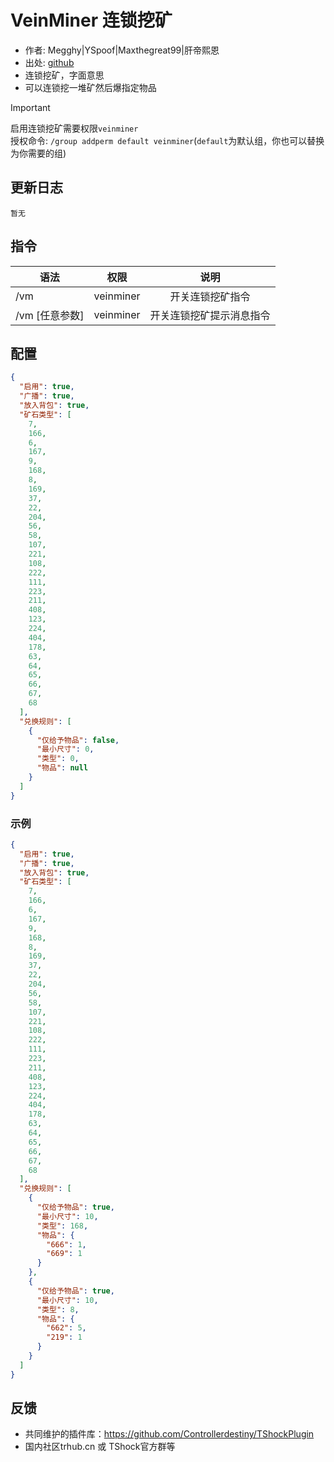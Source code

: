 # VeinMiner 连锁挖矿

- 作者: Megghy|YSpoof|Maxthegreat99|肝帝熙恩
- 出处: [github](https://github.com/Maxthegreat99/TSHockVeinMiner)
- 连锁挖矿，字面意思
- 可以连锁挖一堆矿然后爆指定物品
  
> [!IMPORTANT]
> 启用连锁挖矿需要权限`veinminer`  
> 授权命令: `/group addperm default veinminer`(`default`为默认组，你也可以替换为你需要的组)  
## 更新日志

```
暂无
```

## 指令

| 语法           |        权限         |   说明   |
| -------------- | :-----------------: | :------: |
| /vm |  veinminer  | 开关连锁挖矿指令|
| /vm [任意参数]|  veinminer  | 开关连锁挖矿提示消息指令|

## 配置

```json
{
  "启用": true,
  "广播": true,
  "放入背包": true,
  "矿石类型": [
    7,
    166,
    6,
    167,
    9,
    168,
    8,
    169,
    37,
    22,
    204,
    56,
    58,
    107,
    221,
    108,
    222,
    111,
    223,
    211,
    408,
    123,
    224,
    404,
    178,
    63,
    64,
    65,
    66,
    67,
    68
  ],
  "兑换规则": [
    {
      "仅给予物品": false,
      "最小尺寸": 0,
      "类型": 0,
      "物品": null
    }
  ]
}
```
### 示例
```json
{
  "启用": true,
  "广播": true,
  "放入背包": true,
  "矿石类型": [
    7,
    166,
    6,
    167,
    9,
    168,
    8,
    169,
    37,
    22,
    204,
    56,
    58,
    107,
    221,
    108,
    222,
    111,
    223,
    211,
    408,
    123,
    224,
    404,
    178,
    63,
    64,
    65,
    66,
    67,
    68
  ],
  "兑换规则": [
    {
      "仅给予物品": true,
      "最小尺寸": 10,
      "类型": 168,
      "物品": {
        "666": 1,
        "669": 1
      }
    },
    {
      "仅给予物品": true,
      "最小尺寸": 10,
      "类型": 8,
      "物品": {
        "662": 5,
        "219": 1
      }
    }
  ]
}
```


## 反馈
- 共同维护的插件库：https://github.com/Controllerdestiny/TShockPlugin
- 国内社区trhub.cn 或 TShock官方群等
